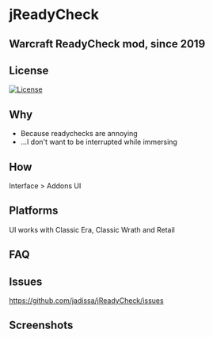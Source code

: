 # jReadyCheck
## Warcraft ReadyCheck mod, since 2019

## License
[![License](https://img.shields.io/badge/license-GPL-blue)](LICENSE)

## Why
- Because readychecks are annoying
- ...I don't want to be interrupted while immersing 

## How
Interface > Addons UI

## Platforms
UI works with Classic Era, Classic Wrath and Retail

## FAQ

## Issues
https://github.com/jadissa/jReadyCheck/issues

## Screenshots